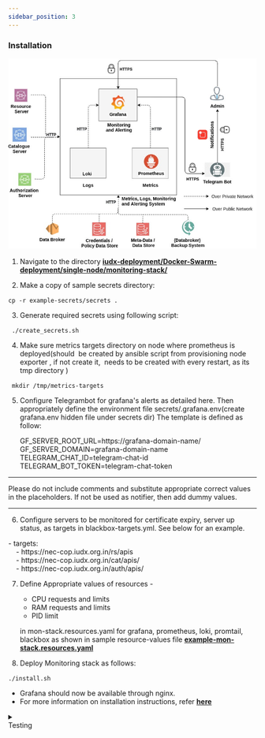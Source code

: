 ```yaml
---
sidebar_position: 3
---
```


### Installation
<div style={{textAlign: 'center'}}>

![Architecute](../../../../resources/auth/Mon-stack-arch.jpg)
</div>

1. Navigate to the directory **[iudx-deployment/Docker-Swarm-deployment/single-node/monitoring-stack/](https://github.com/datakaveri/iudx-deployment/tree/master/Docker-Swarm-deployment/single-node/monitoring-stack)**

2. Make a copy of sample secrets directory:

```
cp -r example-secrets/secrets . 
```
3. Generate required secrets using following script:

```
 ./create_secrets.sh 
```
4. Make sure metrics targets directory on node where prometheus is deployed(should  be created by ansible script from provisioning node exporter , if not create it,  needs to be created with every restart, as its tmp directory )
```
 mkdir /tmp/metrics-targets 
 ```

5. Configure Telegrambot for grafana's alerts as detailed here. Then appropriately define the environment file secrets/.grafana.env(create grafana.env hidden file under secrets dir) The template is defined as follow: 

    <div class="boxBorder">
        GF_SERVER_ROOT_URL=https://grafana-domain-name/<br/>
        GF_SERVER_DOMAIN=grafana-domain-name<br/>
        TELEGRAM_CHAT_ID=telegram-chat-id<br/>
        TELEGRAM_BOT_TOKEN=telegram-chat-token
    </div>

****    
<div class="txt_color">
Please do not include comments and substitute appropriate correct values in the placeholders. If not be used as notifier, then add dummy values.
</div>

****

6. Configure servers to be monitored for certificate expiry, server up status, as targets in blackbox-targets.yml. See below for an example.

<div class="center">
 - targets:<br/>
	&nbsp;&nbsp;&nbsp;&nbsp;- https://nec-cop.iudx.org.in/rs/apis<br/>
	&nbsp;&nbsp;&nbsp;&nbsp;- https://nec-cop.iudx.org.in/cat/apis/<br/>
    &nbsp;&nbsp;&nbsp;&nbsp;- https://nec-cop.iudx.org.in/auth/apis/
</div>

7. Define Appropriate values of resources -
    + CPU requests and limits
    + RAM requests and limits
    + PID limit

    in mon-stack.resources.yaml for grafana, prometheus, loki, promtail, blackbox as shown in sample resource-values file **[example-mon-stack.resources.yaml](https://github.com/datakaveri/iudx-deployment/blob/4.5.0/Docker-Swarm-deployment/single-node/monitoring-stack/example-mon-stack.resources.yaml)**

8. Deploy Monitoring stack as follows: 

 ```
 ./install.sh
 ```
+ Grafana should now be available through nginx.
+ For more information on installation instructions, refer **[here](https://github.com/datakaveri/iudx-deployment/tree/4.5.0/Docker-Swarm-deployment/single-node/monitoring-stack)**

<details>
<summary><div class="test_color">Testing</div></summary>

+ To check if the mon-stack stacks are deployed and running: <br/>
```
 docker stack ps mon-stack
```
+ Access the [Grafana web UI](https://logmanager-nec-cop.iudx.org.in)

</details>


